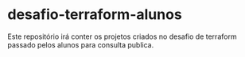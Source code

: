 # desafio-terraform-alunos
Este repositório irá conter os projetos criados no desafio de terraform passado pelos alunos para consulta publica.
